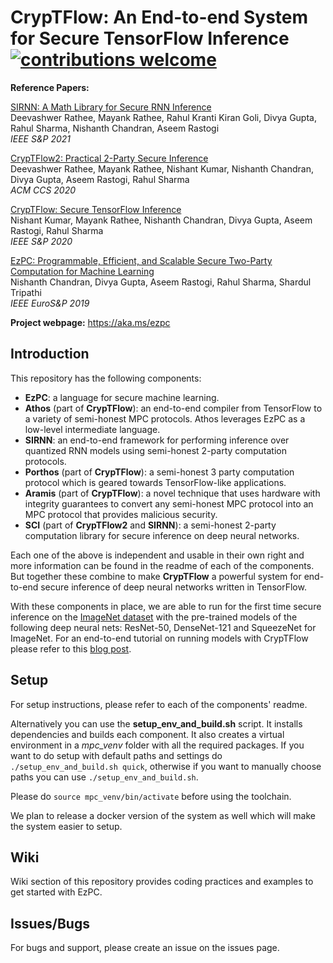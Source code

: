 # CrypTFlow: An End-to-end System for Secure TensorFlow Inference [![contributions welcome](https://img.shields.io/badge/contributions-welcome-brightgreen.svg?style=flat)](https://github.com/mpc-msri/EzPC/issues)

**Reference Papers:**  

[SIRNN: A Math Library for Secure RNN Inference](https://eprint.iacr.org/2021/459)  
Deevashwer Rathee, Mayank Rathee, Rahul Kranti Kiran Goli, Divya Gupta, Rahul Sharma, Nishanth Chandran, Aseem Rastogi  
*IEEE S&P 2021*

[CrypTFlow2: Practical 2-Party Secure Inference](https://eprint.iacr.org/2020/1002)  
Deevashwer Rathee, Mayank Rathee, Nishant Kumar, Nishanth Chandran, Divya Gupta, Aseem Rastogi, Rahul Sharma  
*ACM CCS 2020*

[CrypTFlow: Secure TensorFlow Inference](https://eprint.iacr.org/2019/1049)  
Nishant Kumar, Mayank Rathee, Nishanth Chandran, Divya Gupta, Aseem Rastogi, Rahul Sharma  
*IEEE S&P 2020*

[EzPC: Programmable, Efficient, and Scalable Secure Two-Party Computation for Machine Learning](https://eprint.iacr.org/2017/1109.pdf)  
Nishanth Chandran, Divya Gupta, Aseem Rastogi, Rahul Sharma, Shardul Tripathi  
*IEEE EuroS&P 2019*

**Project webpage:** <https://aka.ms/ezpc>

## Introduction
This repository has the following components:  

- **EzPC**: a language for secure machine learning.
- **Athos** (part of **CrypTFlow**): an end-to-end compiler from TensorFlow to a variety of semi-honest MPC protocols. Athos leverages EzPC as a low-level intermediate language.
- **SIRNN**: an end-to-end framework for performing inference over quantized RNN models using semi-honest 2-party computation protocols.
- **Porthos** (part of **CrypTFlow**): a semi-honest 3 party computation protocol which is geared towards TensorFlow-like applications.
- **Aramis** (part of **CrypTFlow**): a novel technique that uses hardware with integrity guarantees to convert any semi-honest MPC protocol into an MPC protocol that provides malicious security.
- **SCI** (part of **CrypTFlow2** and **SIRNN**): a semi-honest 2-party computation library for secure inference on deep neural networks.

Each one of the above is independent and usable in their own right and more information can be found in the readme of each of the components. But together these combine to make **CrypTFlow** a powerful system for end-to-end secure inference of deep neural networks written in TensorFlow.

With these components in place, we are able to run for the first time secure inference on the [ImageNet dataset]([http://www.image-net.org) with the pre-trained models of the following deep neural nets: ResNet-50, DenseNet-121 and SqueezeNet for ImageNet. For an end-to-end tutorial on running models with CrypTFlow please refer to this [blog post](https://pratik-bhatu.medium.com/privacy-preserving-machine-learning-for-healthcare-using-cryptflow-cc6c379fbab7).

## Setup
For setup instructions, please refer to each of the components' readme.

Alternatively you can use the **setup_env_and_build.sh** script. It installs dependencies and builds each component. It also creates a virtual environment in a *mpc_venv* folder with all the required packages. If you want to do setup with default paths and settings do ``./setup_env_and_build.sh quick``, otherwise if you want to manually choose paths you can use ``./setup_env_and_build.sh``.

Please do ``source mpc_venv/bin/activate`` before using the toolchain.

We plan to release a docker version of the system as well which will make the system easier to setup.

## Wiki
Wiki section of this repository provides coding practices and examples to get started with EzPC.

## Issues/Bugs
For bugs and support, please create an issue on the issues page.
